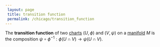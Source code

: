 ```yaml
---
 layout: page
 title: transition function
 permalink: /chicago/transition_function
---
```

The **transition function** of two [charts](https://defsmath.github.io/DefsMath/chart) $(U,\phi)$ and $(V, \psi)$ on a [manifold](https://defsmath.github.io/DefsMath/manifold) $M$ is the composition $\psi \circ \phi^{-1}: \phi(U\cap V)\to \psi(U\cap V)$.

